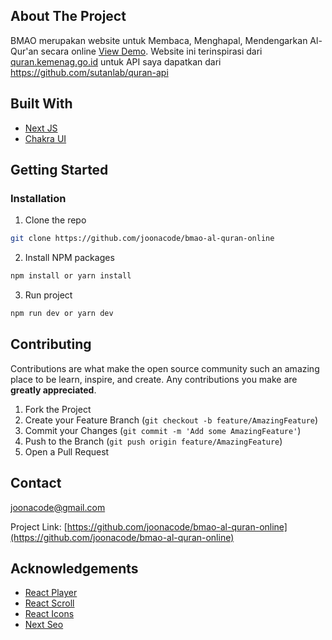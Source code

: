 ## About The Project

BMAO merupakan website untuk Membaca, Menghapal, Mendengarkan Al-Qur'an secara online <a href="https://bmao.vercel.app/" target="_blank">View Demo</a>. Website ini terinspirasi dari <a href="https://bmao.vercel.app/" target="_blank">quran.kemenag.go.id</a> untuk API saya dapatkan dari <a href="https://github.com/sutanlab/quran-api" target="_blank">https://github.com/sutanlab/quran-api</a>

## Built With

* [Next JS](https://nextjs.org/)
* [Chakra UI](https://chakra-ui.com/)


<!-- GETTING STARTED -->
## Getting Started

### Installation

1. Clone the repo
```sh
git clone https://github.com/joonacode/bmao-al-quran-online
```
2. Install NPM packages
```sh
npm install or yarn install
```
3. Run project
```sh
npm run dev or yarn dev
```
<!-- CONTRIBUTING -->
## Contributing

Contributions are what make the open source community such an amazing place to be learn, inspire, and create. Any contributions you make are **greatly appreciated**.

1. Fork the Project
2. Create your Feature Branch (`git checkout -b feature/AmazingFeature`)
3. Commit your Changes (`git commit -m 'Add some AmazingFeature'`)
4. Push to the Branch (`git push origin feature/AmazingFeature`)
5. Open a Pull Request


<!-- CONTACT -->
## Contact

joonacode@gmail.com

Project Link: [https://github.com/joonacode/bmao-al-quran-online](https://github.com/joonacode/bmao-al-quran-online)



<!-- ACKNOWLEDGEMENTS -->
## Acknowledgements
* [React Player](https://www.npmjs.com/package/react-player)
* [React Scroll](https://www.npmjs.com/package/react-scroll)
* [React Icons](https://www.npmjs.com/package/react-icons)
* [Next Seo](https://www.npmjs.com/package/next-seo)

